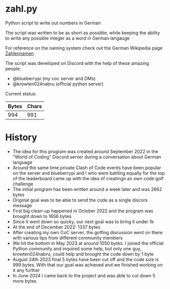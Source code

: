 # zahl.py
Python script to write out numbers in German

The script was written to be as short
as possible, while keeping the ability
to write any possible integer as a word
in German langauge

For reference on the naming system
check out the German Wikipedia page
[Zahlennamen](https://de.m.wikipedia.org/wiki/Zahlennamen)

The script was developed on Discord
with the help of these amazing people:
* @blueberrypi (my coc server and DMs)
* @krowten024nabru (official python server)

Current status:

| Bytes | Chars |
|-------|-------|
|   994 |   991 |

# History

* The idea for this program was created
  around September 2022 in the "World of
  Coding" Discord server during a
  conversation about German language
* Around the same time private Clash of Code
  events have been popular on the server and
  blueberrypi and I who were battling
  equally for the top of the leaderboard
  came up with the idea of creatingn an
  own code golf challenge
* The initial program has been written
  around a week later and was 2662 bytes
* Original goal was to be able to send the
  code as a single discors message
* First big clean-up happened in
  October 2022 and the program was brought down
  to 1656 bytes
* Since it went down so quicky, our next goal
  was to bring it under 1k
* At the end of December 2022: 1337 bytes
* After creating my own CoC server,
  the golfing discussion went on there
  with various tips from different
  community members
* We hit the bottom in May 2023 at around
  1050 bytes. I joined the official Python
  community and inquired some help, but only
  one guy, krowten024nabru, could help
  and brought the code down by 1 byte
* August 24th 2023 final 5 bytes have been
  cut off and the code size is 999 bytes.
  With that our goal was achieved and we
  finished working on it any further
* In June 2024 I came back to the project
  and was able to cut down 5 more bytes
